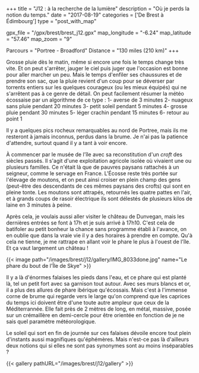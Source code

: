 +++
title = "J12 : à la recherche de la lumière"
description = "Où je perds la notion du temps."
date = "2017-08-19"
categories = ['De Brest à Édimbourg']
type = "post_with_map"

gpx_file = "/gpx/brest/brest_j12.gpx"
map_longitude = "-6.24"
map_latitude = "57.46"
map_zoom = "9"

Parcours = "Portree - Broadford"
Distance = "130 miles (210 km)"
+++


Grosse pluie dès le matin, même si encore une fois le temps change très vite. Et on peut s'arrêter, jauger le ciel puis juger que l'occasion est bonne pour aller marcher un peu. Mais le temps d'enfiler ses chaussures et de prendre son sac, que la pluie revient d'un coup pour se déverser par torrents entiers sur les quelques courageux (ou les mieux équipés) qui ne s'arrêtent pas à ce genre de détail.
On peut facilement résumer la météo écossaise par un algorithme de ce type :
1- averse de 3 minutes
2- nuageux sans pluie pendant 20 minutes
3- petit soleil pendant 5 minutes
4- grosse pluie pendant 30 minutes
5- léger crachin pendant 15 minutes
6- retour au point 1

Il y a quelques pics rocheux remarquables au nord de Portree, mais ils me resteront à jamais inconnus, perdus dans la brume. Je n'ai pas la patience d'attendre, surtout quand il y a tant à voir encore.

À commencer par le musée de l'île avec sa reconstitution d'un *croft* des siècles passés. Il s'agit d'une exploitation agricole isolée où vivaient une ou plusieurs familles. Ce n'était là que de pauvres paysans rattachés à un seigneur, comme le servage en France.
L'Écosse reste très portée sur l'élevage de moutons, et on peut ainsi croiser en plein champ des gens (peut-être des descendants de ces mêmes paysans des crofts) qui sont en pleine tonte. Les moutons sont attrapés, retournés les quatre pattes en l'air, et à grands coups de rasoir électrique ils sont délestés de plusieurs kilos de laine en 3 minutes à peine.

Après cela, je voulais aussi aller visiter le château de Dunvegan, mais les dernières entrées se font à 17h et je suis arrivé à 17h10. C'est cela de batifoler au petit bonheur la chance sans programme établi à l'avance, on en oublie que dans la vraie vie il y a des horaires à prendre en compte.
Qu'à cela ne tienne, je me rattrape en allant voir le phare le plus à l'ouest de l'île. Et ça vaut largement un château !


{{< image path="/images/brest/j12/gallery/IMG_8033done.jpg" name="Le phare du bout de l'Île de Skye" >}}


Il y a là d'énormes falaises les pieds dans l'eau, et ce phare qui est planté là, tel un petit fort avec sa garnison tout autour. Avec ses murs blancs et or, il a plus des allures de phare ibérique qu'écossais. Mais c'est à l'immense corne de brume qui regarde vers le large qu'on comprend que les caprices du temps ici doivent être d'une toute autre ampleur que ceux de la Méditerrannée. Elle fait près de 2 mètres de long, en métal, massive, posée sur un crémaillère en demi-cercle pour être orientée en fonction de je ne sais quel paramètre météorologique.

Le soleil qui sort en fin de journée sur ces falaises dévoile encore tout plein d'instants aussi magnifiques qu'éphémères. Mais n'est-ce pas là d'ailleurs deux notions qui si elles ne sont pas synonymes sont au moins inséparables ?

{{< gallery pathURL="/images/brest/j12/gallery" >}}

